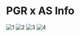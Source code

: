 # PGR x AS Info

![1](https://user-images.githubusercontent.com/67695500/128590408-d4036773-fa4c-45f9-afd9-462b3ff7d859.png)
![2](https://user-images.githubusercontent.com/67695500/128590415-71a60581-6237-4a09-8cec-35fee8cfc762.png)
![3](https://user-images.githubusercontent.com/67695500/128590417-8ca124c1-758e-4ebc-99e0-a3c6cd60c46a.png)
![4](https://user-images.githubusercontent.com/67695500/128590360-eb94f295-acb7-49a1-831a-ab62dedf8b79.gif)
